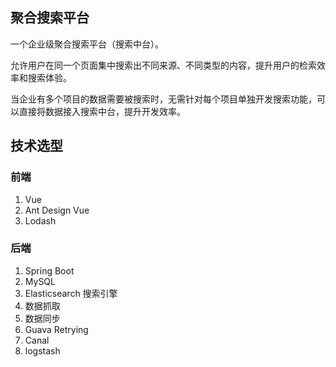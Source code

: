 ## 聚合搜索平台

一个企业级聚合搜索平台（搜索中台）。

允许用户在同一个页面集中搜索出不同来源、不同类型的内容，提升用户的检索效率和搜索体验。

当企业有多个项目的数据需要被搜索时，无需针对每个项目单独开发搜索功能，可以直接将数据接入搜索中台，提升开发效率。

## 技术选型

### 前端

1. Vue
2. Ant Design Vue
3. Lodash

### 后端

1. Spring Boot
2. MySQL
3. Elasticsearch 搜索引擎
4. 数据抓取
5. 数据同步
6. Guava Retrying
7. Canal
8. logstash